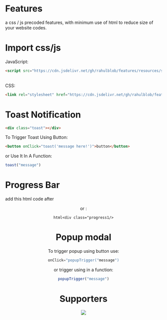 # Features
a css / js precoded features, with minimum use of html to reduce size of your website codes.
# Import css/js
JavaScript:<br>
```html
<script src="https://cdn.jsdelivr.net/gh/rahulblob/features/resources/script.v1.1.js"></script>
```
<br>
CSS:
<br>

```html
<link rel="stylesheet" href="https://cdn.jsdelivr.net/gh/rahulblob/features/resources/style.v1.1css"/>
```

# Toast Notification

```html
<div class="toast"></div>
```
To Trigger Toast Using Button:
```html
<button onClick="toast('message here!')">button</button>
```
or Use It In A Function:
```js
toast("message")
```

# Progress Bar
add this html code after <header>or <body>:
```
html<div class="progress1/>
```
# Popup modal
To trigger popup using button use:
```js
onClick="popupTrigger("message")
```
or trigger using in a function:
```js
popupTrigger("message")
```

# Supporters
<a href="https://www.buymeacoffee.com/coffeeforahul"><img src="https://img.buymeacoffee.com/button-api/?text=Buy me a coffee&emoji=&slug=coffeeforahul&button_colour=5F7FFF&font_colour=ffffff&font_family=Comic&outline_colour=000000&coffee_colour=FFDD00" /></a>
